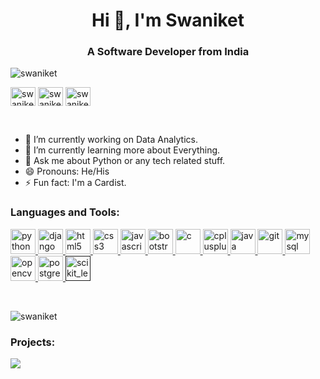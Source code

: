 


<h1 align="center">Hi 👋, I'm Swaniket</h1>
<h3 align="center">A Software Developer from India</h3>


<p align="left"> <img src="https://komarev.com/ghpvc/?username=swaniket&label=Profile%20views&color=0e75b6&style=flat" alt="swaniket" /> </p>




<p align="left">

<a href="https://linkedin.com/in/swaniketchowdhury/" target="blank"><img align="center" src="https://cdn.jsdelivr.net/npm/simple-icons@3.0.1/icons/linkedin.svg" alt="swaniketchowdhury" height="30" width="40" /></a>
<a href="https://www.kaggle.com/swaniketchowdhury/notebooks" target="blank"><img align="center" src="https://cdn.jsdelivr.net/npm/simple-icons@3.0.1/icons/kaggle.svg" alt="swaniketchowdhury" height="30" width="40" /></a>
<a href="https://www.hackerrank.com/swaniketc" target="blank"><img align="center" src="https://cdn.jsdelivr.net/npm/simple-icons@3.0.1/icons/hackerrank.svg" alt="swaniketchowdhury" height="30" width="40" /></a>
</p>

<br/>

- 🔭 I’m currently working on Data Analytics.
- 🌱 I’m currently learning more about Everything.
- 💬 Ask me about Python or any tech related stuff.
- 😄 Pronouns: He/His
- ⚡ Fun fact: I'm a Cardist.


<h3 align="left">Languages and Tools:</h3>
<p align="left"> 
  
<a href="https://www.python.org" target="_blank"> <img src="https://devicons.github.io/devicon/devicon.git/icons/python/python-original.svg" alt="python" width="40" height="40"/> </a> 
<a href="https://www.djangoproject.com/" target="_blank"> <img src="https://devicons.github.io/devicon/devicon.git/icons/django/django-original.svg" alt="django" width="40" height="40"/> </a> 
<a href="https://www.w3.org/html/" target="_blank"> <img src="https://devicons.github.io/devicon/devicon.git/icons/html5/html5-original-wordmark.svg" alt="html5" width="40" height="40"/> </a> 
<a href="https://www.w3schools.com/css/" target="_blank"> <img src="https://devicons.github.io/devicon/devicon.git/icons/css3/css3-original-wordmark.svg" alt="css3" width="40" height="40"/> </a> 
<a href="https://developer.mozilla.org/en-US/docs/Web/JavaScript" target="_blank"> <img src="https://devicons.github.io/devicon/devicon.git/icons/javascript/javascript-original.svg" alt="javascript" width="40" height="40"/> </a> 
<a href="https://getbootstrap.com" target="_blank"> <img src="https://devicons.github.io/devicon/devicon.git/icons/bootstrap/bootstrap-plain.svg" alt="bootstrap" width="40" height="40"/> </a> 
<a href="https://www.cprogramming.com/" target="_blank"> <img src="https://devicons.github.io/devicon/devicon.git/icons/c/c-original.svg" alt="c" width="40" height="40"/> </a> <a href="https://www.w3schools.com/cpp/" target="_blank"> <img src="https://devicons.github.io/devicon/devicon.git/icons/cplusplus/cplusplus-original.svg" alt="cplusplus" width="40" height="40"/> </a><a href="https://www.java.com" target="_blank"> <img src="https://devicons.github.io/devicon/devicon.git/icons/java/java-original-wordmark.svg" alt="java" width="40" height="40"/> </a>
<a href="https://git-scm.com/" target="_blank"> <img src="https://www.vectorlogo.zone/logos/git-scm/git-scm-icon.svg" alt="git" width="40" height="40"/> </a>
<a href="https://www.mysql.com/" target="_blank"> <img src="https://devicons.github.io/devicon/devicon.git/icons/mysql/mysql-original-wordmark.svg" alt="mysql" width="40" height="40"/> </a> 
<a href="https://opencv.org/" target="_blank"> <img src="https://www.vectorlogo.zone/logos/opencv/opencv-icon.svg" alt="opencv" width="40" height="40"/> </a> 
<a href="https://www.postgresql.org" target="_blank"> <img src="https://devicons.github.io/devicon/devicon.git/icons/postgresql/postgresql-original-wordmark.svg" alt="postgresql" width="40" height="40"/> </a> 
<a href="" target="_blank"> <img src="https://upload.wikimedia.org/wikipedia/commons/0/05/Scikit_learn_logo_small.svg" alt="scikit_learn" width="40" height="40"/> </a> </p>

<br/>

<p><img align="center" src="https://github-readme-stats.vercel.app/api/top-langs/?username=swaniket&layout=compact" alt="swaniket" /></p>

<h3 align="left">Projects:</h3>

<a href="https://github.com/Swaniket/PersonalProject-Single-User-Blog">
  <img align="center" src="https://github-readme-stats.vercel.app/api/pin/?username=swaniket&repo=PersonalProject-Single-User-Blog&theme=light&description" />
</a>
